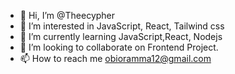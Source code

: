 - 👋 Hi, I’m @Theecypher
- 👀 I’m interested in JavaScript, React, Tailwind css
- 🌱 I’m currently learning JavaScript,React, Nodejs 
- 💞️ I’m looking to collaborate on Frontend Project. 
- 📫 How to reach me obioramma12@gmail.com

<!---
Theecypher/Theecypher is a ✨ special ✨ repository because its `README.md` (this file) appears on your GitHub profile.
You can click the Preview link to take a look at your changes.
--->
